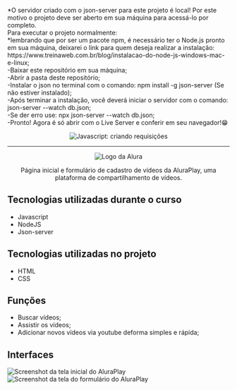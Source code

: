 <p>*O servidor criado com o json-server para este projeto é local! Por este motivo o projeto deve ser aberto em sua máquina para acessá-lo por completo.
<br>
Para executar o projeto normalmente:
<br>
*lembrando que por ser um pacote npm, é necessário ter o Node.js pronto em sua máquina, deixarei o link para quem deseja realizar a instalação: https://www.treinaweb.com.br/blog/instalacao-do-node-js-windows-mac-e-linux;
<br>
-Baixar este repositório em sua máquina;
<br>
-Abrir a pasta deste repositório;
<br>
-Instalar o json no terminal com o comando: npm install -g json-server (Se não estiver instalado);
<br>
-Após terminar a instalação, você deverá iniciar o servidor com o comando: json-server --watch db.json;
<br>
-Se der erro use: npx json-server --watch db.json;
<br>
-Pronto! Agora é só abrir com o Live Server e conferir em seu navegador!😁
</h2>
<p align="center"> <img src="https://imgur.com/J3hD21O.png" alt="Javascript: criando requisições"> </p>

<hr>

<p align="center"> <img src="https://github.com/MonicaHillman/aluraplay-requisicoes/blob/main/img/logo.png" alt="Logo da Alura"> </p>
<p align="center">Página inicial e formulário de cadastro de vídeos da AluraPlay, uma plataforma de compartilhamento de vídeos.</p>

## Tecnologias utilizadas durante o curso
* Javascript
* NodeJS
* Json-server

## Tecnologias utilizadas no projeto
* HTML
* CSS

## Funções
* Buscar vídeos;
* Assistir os vídeos;
* Adicionar novos vídeos via youtube deforma simples e rápida;


## Interfaces
![Screenshot da tela inicial do AluraPlay](https://imgur.com/aymxEsh.png)
![Screenshot da tela do formulário do AluraPlay](https://imgur.com/ShNADf2.png)

